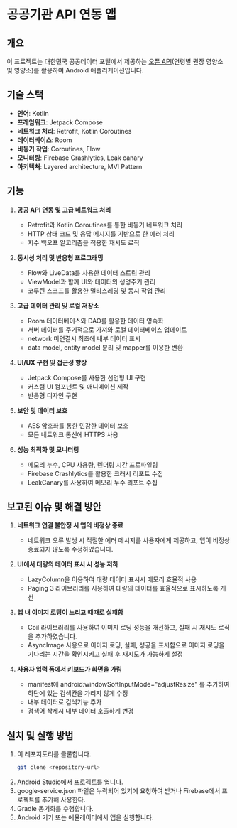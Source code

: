 # 공공기관 API 연동 앱

## 개요
이 프로젝트는 대한민국 공공데이터 포털에서 제공하는 [오픈 API](https://www.data.go.kr/data/15050017/fileData.do)(연령별 권장 영양소 및 영양소)를 활용하여 Android 애플리케이션입니다.

## 기술 스택
- **언어**: Kotlin
- **프레임워크**: Jetpack Compose
- **네트워크 처리**: Retrofit, Kotlin Coroutines
- **데이터베이스**: Room
- **비동기 작업**: Coroutines, Flow
- **모니터링**: Firebase Crashlytics, Leak canary
- **아키텍쳐**: Layered architecture, MVI Pattern

## 기능
1. **공공 API 연동 및 고급 네트워크 처리**
   - Retrofit과 Kotlin Coroutines를 통한 비동기 네트워크 처리
   - HTTP 상태 코드 및 응답 메시지를 기반으로 한 에러 처리
   - 지수 백오프 알고리즘을 적용한 재시도 로직

2. **동시성 처리 및 반응형 프로그래밍**
   - Flow와 LiveData를 사용한 데이터 스트림 관리
   - ViewModel과 함께 UI와 데이터의 생명주기 관리
   - 코루틴 스코프를 활용한 멀티스레딩 및 동시 작업 관리

3. **고급 데이터 관리 및 로컬 저장소**
   - Room 데이터베이스와 DAO를 활용한 데이터 영속화
   - 서버 데이터를 주기적으로 가져와 로컬 데이터베이스 업데이트
   - network 미연결시 최초에 내부 데이터 표시
   - data model, entity model 분리 및 mapper를 이용한 변환

4. **UI/UX 구현 및 접근성 향상**
   - Jetpack Compose를 사용한 선언형 UI 구현
   - 커스텀 UI 컴포넌트 및 애니메이션 제작
   - 반응형 디자인 구현

5. **보안 및 데이터 보호**
   - AES 암호화를 통한 민감한 데이터 보호
   - 모든 네트워크 통신에 HTTPS 사용

6. **성능 최적화 및 모니터링**
   - 메모리 누수, CPU 사용량, 렌더링 시간 프로파일링
   - Firebase Crashlytics를 활용한 크래시 리포트 수집
   - LeakCanary를 사용하여 메모리 누수 리포트 수집

## 보고된 이슈 및 해결 방안
1. **네트워크 연결 불안정 시 앱의 비정상 종료**
   - 네트워크 오류 발생 시 적절한 에러 메시지를 사용자에게 제공하고, 앱이 비정상 종료되지 않도록 수정하였습니다.

2. **UI에서 대량의 데이터 표시 시 성능 저하**
   - LazyColumn을 이용하여 대량 데이터 표시시 메모리 효율적 사용
   - Paging 3 라이브러리를 사용하여 대량의 데이터를 효율적으로 표시하도록 개선

3. **앱 내 이미지 로딩이 느리고 때때로 실패함**
   - Coil 라이브러리를 사용하여 이미지 로딩 성능을 개선하고, 실패 시 재시도 로직을 추가하였습니다.
   - AsyncImage 사용으로 이미지 로딩, 실패, 성공을 표시함으로 이미지 로딩을 기다리는 시간을 확인시키고 실패 후 재시도가 가능하게 설정

4. **사용자 입력 폼에서 키보드가 화면을 가림**
   - manifest에 android:windowSoftInputMode="adjustResize" 를 추가하여 하단에 있는 검색칸을 가리지 않게 수정
   - 내부 데이터로 검색기능 추가
   - 검색어 삭제시 내부 데이터 호출하게 변경

## 설치 및 실행 방법
1. 이 레포지토리를 클론합니다.
   ```bash
   git clone <repository-url>
   ```
2. Android Studio에서 프로젝트를 엽니다.
3. google-service.json 파일은 누락되어 있기에 요청하여 받거나 Firebase에서 프로젝트를 추가해 사용한다.
4. Gradle 동기화를 수행합니다.
5. Android 기기 또는 에뮬레이터에서 앱을 실행합니다.
